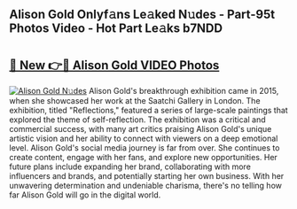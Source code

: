 ## Alison Gold Onlyf𝚊ns Le𝚊ked N𝚞des - Part-95t Photos Video - Hot Part Le𝚊ks b7NDD

# <h2><a href="http://ab94335.deff.icu/?id=Alison+Gold">🔗 New 👉🔴 Alison Gold VIDEO Photos</a></h2>

[![Alison Gold N𝚞des](https://i.imgur.com/rIISA9y.gif)](http://ab94335.deff.icu/?id=Alison+Gold)
Alison Gold's breakthrough exhibition came in 2015, when she showcased her work at the Saatchi Gallery in London. The exhibition, titled "Reflections," featured a series of large-scale paintings that explored the theme of self-reflection. The exhibition was a critical and commercial success, with many art critics praising Alison Gold's unique artistic vision and her ability to connect with viewers on a deep emotional level. Alison Gold's social media journey is far from over. She continues to create content, engage with her fans, and explore new opportunities. Her future plans include expanding her brand, collaborating with more influencers and brands, and potentially starting her own business. With her unwavering determination and undeniable charisma, there's no telling how far Alison Gold will go in the digital world.
